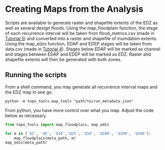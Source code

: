 # Creating Maps from the Analysis

Scripts are available to generate raster and shapefile extents of the EDZ as well as several design floods.  Using the map_floodplain function, the stage of each recurrence interval will be taken from flood_metrics.csv (made in [Tutorial 5](5-Flood_Metrics.md)) and converted into a raster and shapefile of inumdation extents. Using the map_edzs function, EDAP and EDEP stages will be taken from data.csv (made in [Tutorial 4](4-Feature_Extraction.md)).  Stages below EDAP will be marked as channel and stages between EDAP and EDEP will be marked as EDZ.  Raster and shapefile extents will then be generated with both zones.

## Running the scripts

From a shell command, you may generate all recurrence interval maps and the EDZ map in one go.

```console
python -m topo_tools.map_tools "path/to/run_metadata.json" 
```

From python, you have more control over what you map.  Adjust the code below as necessary.

```python
from topo_tools import map_floodplain, map_edzs

for m in ['Q2', 'Q5', 'Q10','Q25', 'Q50', 'Q100', 'Q200', 'Q500']:
    map_floodplain(meta_path, m)
map_edzs(meta_path)
```